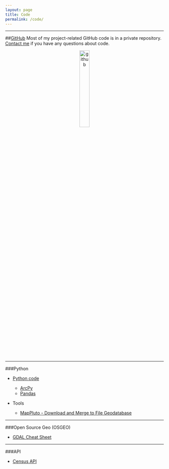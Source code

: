 ```yaml
---
layout: page
title: Code
permalink: /code/
---
```


<!--This is the base Jekyll theme. You can find out more info about customizing your Jekyll theme, as well as basic Jekyll usage documentation at [jekyllrb.com](http://jekyllrb.com/)

You can find the source code for the Jekyll new theme at: [github.com/jglovier/jekyll-new](https://github.com/jglovier/jekyll-new)

You can find the source code for Jekyll at [github.com/jekyll/jekyll](https://github.com/jekyll/jekyll)-->

---

##[GitHub](https://github.com/nygeog)
Most of my project-related GitHub code is in a private repository. [Contact me](mailto:daniel.martin.sheehan@gmail.com) if you have any questions about code.

<center><a href="https://github.com/nygeog">
<img border="0" alt="github" src="https://assets-cdn.github.com/images/modules/open_graph/github-octocat.png" width="25%" height="25%">
</a></center>

---

###Python
* [Python code](https://github.com/nygeog/python)
	* [ArcPy](https://github.com/nygeog/python/tree/master/arcpy)
	* [Pandas](https://github.com/nygeog/python/tree/master/pandas)
	
* Tools
	* [MapPluto - Download and Merge to File Geodatabase](https://github.com/nygeog/mappluto_to_fgdb)
	
---
	
###Open Source Geo (OSGEO)
* [GDAL Cheat Sheet](https://github.com/nygeog/gdal-cheat-sheet) 

---
		
###API
* [Census API](https://github.com/nygeog/census_api)

